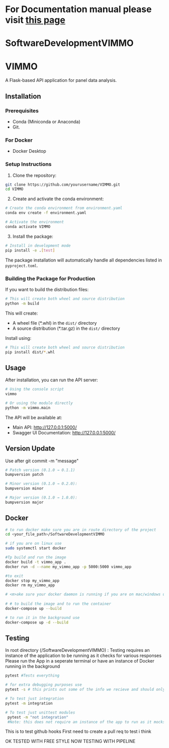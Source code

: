 # For Documentation manual please visit [this page](https://softwaredevelopmentvimmo.readthedocs.io/en/latest/)

# SoftwareDevelopmentVIMMO

# VIMMO

A Flask-based API application for panel data analysis.

## Installation

### Prerequisites

- Conda (Miniconda or Anaconda)
- Git.
### For Docker
- Docker Desktop

### Setup Instructions

1. Clone the repository:
```bash
git clone https://github.com/yourusername/VIMMO.git
cd VIMMO
```

2. Create and activate the conda environment:
```bash
# Create the conda environment from environment.yaml
conda env create -f environment.yaml

# Activate the environment
conda activate VIMMO
```

3. Install the package:
```bash
# Install in development mode
pip install -e .[test]
```

The package installation will automatically handle all dependencies listed in `pyproject.toml`.

### Building the Package for Production

If you want to build the distribution files:
```bash
# This will create both wheel and source distribution
python -m build
```

This will create:
- A wheel file (*.whl) in the `dist/` directory
- A source distribution (*.tar.gz) in the `dist/` directory

Install using:
```bash
# This will create both wheel and source distribution
pip install dist/*.whl
```

## Usage

After installation, you can run the API server:
```bash
# Using the console script
vimmo

# Or using the module directly
python -m vimmo.main
```

The API will be available at:
- Main API: http://127.0.0.1:5000/
- Swagger UI Documentation: http://127.0.0.1:5000/


## Version Update
Use after git commit -m "message"
```bash
# Patch version (0.1.0 → 0.1.1) 
bumpversion patch

# Minor version (0.1.0 → 0.2.0):
bumpversion minor

# Major version (0.1.0 → 1.0.0):
bumpversion major
```

## Docker
```bash
# to run docker make sure you are in route directory of the project
cd <your_file_path>/SoftwareDevelopmentVIMMO

# if you are on linux use
sudo systemctl start docker

#Tp build and run the image
docker build -t vimmo_app .
docker run -d --name my_vimmo_app -p 5000:5000 vimmo_app

#to exit
docker stop my_vimmo_app
docker rm my_vimmo_app

# <m>ake sure your docker daemon is running if you are on mac/windows use docker desktop
  
# # to build the image and to run the container 
docker-compose up --build

# to run it in the background use
docker-compose up -d --build
````

## Testing

In root directory (<path>/SoftwareDevelopmentVIMMO) :
Testing requires an instance of the application to be running as it checks for various responses
Please run the App in a seperate terminal or have an instance of Docker running in the background
```bash
pytest #Tests everything

# for extra debugging purposes use 
pytest -s # this prints out some of the info we recieve and should only be used for debugging purposes e.g, change in panelapp or variant validator.

# To test just integration
pytest -m integration

# To test just unittest modules
 pytest -m "not integration"
 #Note: this does not require an instance of the app to run as it mocks responses with dummy data
```
This is to test github hooks 
First need to create a pull req  to test i think

OK TESTED WITH FREE STYLE NOW TESTING WITH PIPELINE
